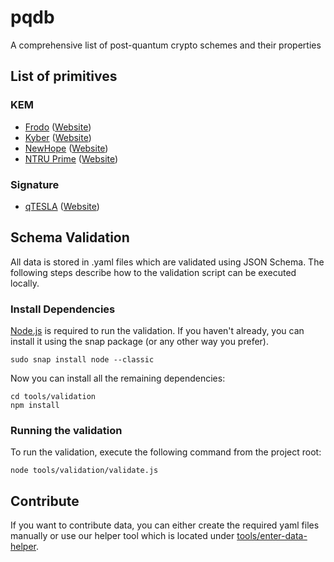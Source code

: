 # pqdb
A comprehensive list of post-quantum crypto schemes and their properties

## List of primitives

### KEM
* [Frodo](encryption/frodo) ([Website](https://frodokem.org/))
* [Kyber](encryption/kyber) ([Website](https://pq-crystals.org/kyber/))
* [NewHope](encryption/newhope) ([Website](https://www.newhopecrypto.org/))
* [NTRU Prime](encryption/ntru-prime) ([Website](https://ntruprime.cr.yp.to/))

### Signature
* [qTESLA](signatures/qTESLA) ([Website](https://www.isara.com/resource-center/qtesla.html))

## Schema Validation
All data is stored in .yaml files which are validated using JSON Schema. The following steps describe how to the validation script can be executed locally.

### Install Dependencies

[Node.js](https://nodejs.org/) is required to run the validation. If you haven't already, you can install it using the snap package (or any other way you prefer).

`sudo snap install node --classic`

Now you can install all the remaining dependencies:

```
cd tools/validation
npm install
```
### Running the validation

To run the validation, execute the following command from the project root:

`node tools/validation/validate.js`


## Contribute
If you want to contribute data, you can either create the required yaml files manually or use our helper tool which is located under [tools/enter-data-helper](tools/enter-data-helper).
